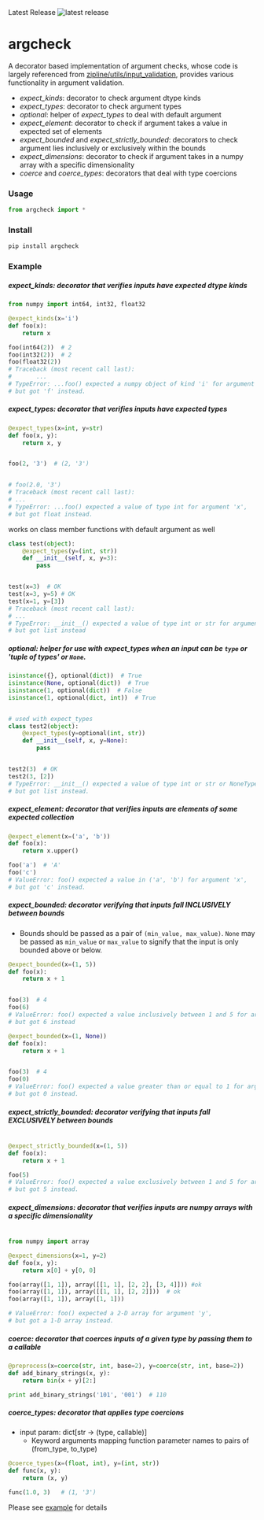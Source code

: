 <tr>
  <td>Latest Release</td>
  <td><img src="https://img.shields.io/pypi/v/argcheck.svg" alt="latest release" /></td>
</tr>


# argcheck

A decorator based implementation of argument checks, whose code is largely referenced from [zipline/utils/input_validation](https://github.com/quantopian/zipline/blob/master/zipline/utils/input_validation.py), provides various functionality in argument validation.
* *expect_kinds*: decorator to check argument dtype kinds
* *expect_types*: decorator to check argument types
* *optional*: helper of *expect_types* to deal with default argument
* *expect_element*: decorator to check if argument takes a value in expected set of elements
* *expect_bounded* and *expect_strictly_bounded*: decorators to check argument lies inclusively or exclusively within the bounds
* *expect_dimensions*: decorator to check if argument takes in a numpy array with a specific dimensionality
* *coerce* and *coerce_types*: decorators that deal with type coercions


### Usage
``` python
from argcheck import *
```

### Install

``` python
pip install argcheck
```

### Example



##### *expect_kinds*: decorator that verifies inputs have expected dtype kinds
``` python
from numpy import int64, int32, float32

@expect_kinds(x='i')
def foo(x):
    return x

foo(int64(2))  # 2
foo(int32(2))  # 2
foo(float32(2))
# Traceback (most recent call last):
#       ...
# TypeError: ...foo() expected a numpy object of kind 'i' for argument 'x',
# but got 'f' instead.

```

##### *expect_types*: decorator that verifies inputs have expected types

``` python
@expect_types(x=int, y=str)
def foo(x, y):
    return x, y


foo(2, '3')  # (2, '3')


# foo(2.0, '3')
# Traceback (most recent call last):
# ...
# TypeError: ...foo() expected a value of type int for argument 'x',
# but got float instead.


```

works on class member functions with default argument as well

``` python
class test(object):
    @expect_types(y=(int, str))
    def __init__(self, x, y=3):
        pass


test(x=3)  # OK
test(x=3, y=5) # OK
test(x=1, y=[3])
# Traceback (most recent call last):
# ...
# TypeError: __init__() expected a value of type int or str for argument 'y',
# but got list instead

```


##### *optional*: helper for use with *expect_types* when an input can be `type` or 'tuple of types' or `None`.

``` python
isinstance({}, optional(dict))  # True
isinstance(None, optional(dict))  # True
isinstance(1, optional(dict))  # False
isinstance(1, optional(dict, int))  # True
```
``` python

# used with expect_types
class test2(object):
    @expect_types(y=optional(int, str))
    def __init__(self, x, y=None):
        pass


test2(3)  # OK
test2(3, [2])
# TypeError: __init__() expected a value of type int or str or NoneType for argument 'y',
# but got list instead.

```


##### *expect_element*: decorator that verifies inputs are elements of some expected collection

``` python
@expect_element(x=('a', 'b'))
def foo(x):
    return x.upper()

foo('a')  # 'A'
foo('c')
# ValueError: foo() expected a value in ('a', 'b') for argument 'x',
# but got 'c' instead.
```


##### *expect_bounded*: decorator verifying that inputs fall INCLUSIVELY between bounds
* Bounds should be passed as a pair of ``(min_value, max_value)``.
    ``None`` may be passed as ``min_value`` or ``max_value`` to signify that
    the input is only bounded above or below.

``` python
@expect_bounded(x=(1, 5))
def foo(x):
    return x + 1


foo(3)  # 4
foo(6)
# ValueError: foo() expected a value inclusively between 1 and 5 for argument 'x',
# but got 6 instead


```


``` python
@expect_bounded(x=(1, None))
def foo(x):
    return x + 1


foo(3)  # 4
foo(0)
# ValueError: foo() expected a value greater than or equal to 1 for argument 'x',
# but got 0 instead.


```


##### *expect_strictly_bounded*: decorator verifying that inputs fall EXCLUSIVELY between bounds

``` python

@expect_strictly_bounded(x=(1, 5))
def foo(x):
    return x + 1

foo(5)
# ValueError: foo() expected a value exclusively between 1 and 5 for argument 'x',
# but got 5 instead.
```


##### *expect_dimensions*: decorator that verifies inputs are numpy arrays with a specific dimensionality

``` python

from numpy import array

@expect_dimensions(x=1, y=2)
def foo(x, y):
    return x[0] + y[0, 0]

foo(array([1, 1]), array([[1, 1], [2, 2], [3, 4]])) #ok
foo(array([1, 1]), array([[1, 1], [2, 2]]))  # ok
foo(array([1, 1]), array([1, 1]))

# ValueError: foo() expected a 2-D array for argument 'y',
# but got a 1-D array instead.

```

##### *coerce*: decorator that coerces inputs of a given type by passing them to a callable

``` python
@preprocess(x=coerce(str, int, base=2), y=coerce(str, int, base=2))
def add_binary_strings(x, y):
    return bin(x + y)[2:]

print add_binary_strings('101', '001')  # 110


```


##### *coerce_types*: decorator that applies type coercions
* input param: dict[str -> (type, callable)]
    * Keyword arguments mapping function parameter names to pairs of
         (from_type, to_type)

``` python
@coerce_types(x=(float, int), y=(int, str))
def func(x, y):
    return (x, y)

func(1.0, 3)   # (1, '3')

```

Please see [example](/argcheck/example.py) for details


